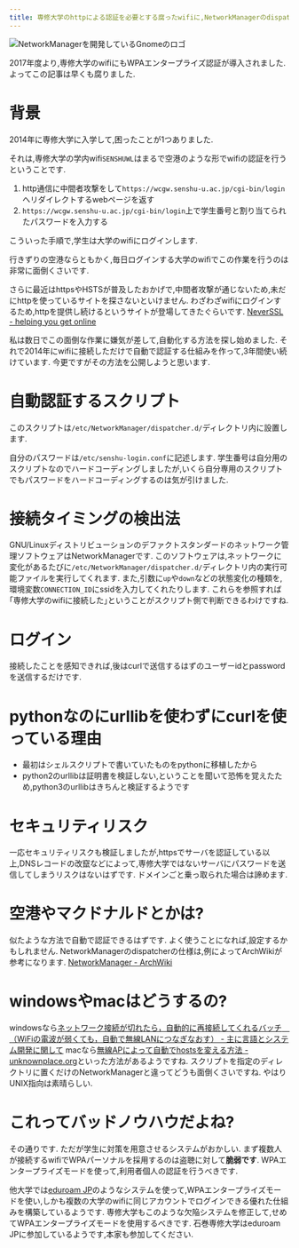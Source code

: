 ```yaml
---
title: 専修大学のhttpによる認証を必要とする腐ったwifiに,NetworkManagerのdispatcherを使って自動ログインする
---
```


![NetworkManagerを開発しているGnomeのロゴ](https://developer.gnome.org/skin/gnome-logo-devcenter.png)

2017年度より,専修大学のwifiにもWPAエンタープライズ認証が導入されました.
よってこの記事は早くも腐りました.

# 背景

2014年に専修大学に入学して,困ったことが1つありました.

それは,専修大学の学内wifi`SENSHUWL`はまるで空港のような形でwifiの認証を行うということです.

1. http通信に中間者攻撃をして`https://wcgw.senshu-u.ac.jp/cgi-bin/login`へリダイレクトするwebページを返す
2. `https://wcgw.senshu-u.ac.jp/cgi-bin/login`上で学生番号と割り当てられたパスワードを入力する

こういった手順で,学生は大学のwifiにログインします.

行きずりの空港ならともかく,毎日ログインする大学のwifiでこの作業を行うのは非常に面倒くさいです.

さらに最近はhttpsやHSTSが普及したおかげで,中間者攻撃が通じないため,未だにhttpを使っているサイトを探さないといけません.
わざわざwifiにログインするため,httpを提供し続けるというサイトが登場してきたぐらいです.
[NeverSSL - helping you get online](http://neverssl.com/)

私は数日でこの面倒な作業に嫌気が差して,自動化する方法を探し始めました.
それで2014年にwifiに接続しただけで自動で認証する仕組みを作って,3年間使い続けています.
今更ですがその方法を公開しようと思います.

# 自動認証するスクリプト

<script src="https://gist.github.com/ncaq/d79f861d3f159c81098753617112dab2.js"></script>

このスクリプトは`/etc/NetworkManager/dispatcher.d/`ディレクトリ内に設置します.

自分のパスワードは`/etc/senshu-login.conf`に記述します.
学生番号は自分用のスクリプトなのでハードコーディングしましたが,いくら自分専用のスクリプトでもパスワードをハードコーディングするのは気が引けました.

# 接続タイミングの検出法

GNU/Linuxディストリビューションのデファクトスタンダードのネットワーク管理ソフトウェアはNetworkManagerです.
このソフトウェアは,ネットワークに変化があるたびに`/etc/NetworkManager/dispatcher.d/`ディレクトリ内の実行可能ファイルを実行してくれます.
また,引数に`up`や`down`などの状態変化の種類を,環境変数`CONNECTION_ID`にssidを入力してくれたりします.
これらを参照すれば｢専修大学のwifiに接続した｣ということがスクリプト側で判断できるわけですね.

# ログイン

接続したことを感知できれば,後はcurlで送信するはずのユーザーidとpasswordを送信するだけです.

# pythonなのにurllibを使わずにcurlを使っている理由

* 最初はシェルスクリプトで書いていたものをpythonに移植したから
* python2のurllibは証明書を検証しない,ということを聞いて恐怖を覚えたため,python3のurllibはきちんと検証するようです

# セキュリティリスク

一応セキュリティリスクも検証しましたが,httpsでサーバを認証している以上,DNSレコードの改竄などによって,専修大学ではないサーバにパスワードを送信してしまうリスクはないはずです.
ドメインごと乗っ取られた場合は諦めます.

# 空港やマクドナルドとかは?

似たような方法で自動で認証できるはずです.
よく使うことになれば,設定するかもしれません.
NetworkManagerのdispatcherの仕様は,例によってArchWikiが参考になります.
[NetworkManager - ArchWiki](https://wiki.archlinuxjp.org/index.php/NetworkManager)

# windowsやmacはどうするの?

windowsなら[ネットワーク接続が切れたら，自動的に再接続してくれるバッチ　（WiFiの電波が弱くても，自動で無線LANにつなぎなおす） - 主に言語とシステム開発に関して](http://language-and-engineering.hatenablog.jp/entry/20140918/BATWifiNetworkConnectionAutoRecovery)
macなら[無線APによって自動でhostsを変える方法 - unknownplace.org](http://unknownplace.org/memo/2009/12/03/1/)といった方法があるようですね.
スクリプトを指定のディレクトリに置くだけのNetworkManagerと違ってどうも面倒くさいですね.
やはりUNIX指向は素晴らしい.

# これってバッドノウハウだよね?

その通りです.
ただが学生に対策を用意させるシステムがおかしい.
まず複数人が接続するwifiでWPAパーソナルを採用するのは盗聴に対して**脆弱です**.
WPAエンタープライズモードを使って,利用者個人の認証を行うべきです.

他大学では[eduroam JP](https://www.eduroam.jp/)のようなシステムを使って,WPAエンタープライズモードを使い,しかも複数の大学のwifiに同じアカウントでログインできる優れた仕組みを構築しているようです.
専修大学もこのような欠陥システムを修正して,せめてWPAエンタープライズモードを使用するべきです.
石巻専修大学はeduroam JPに参加しているようです,本家も参加してください.
